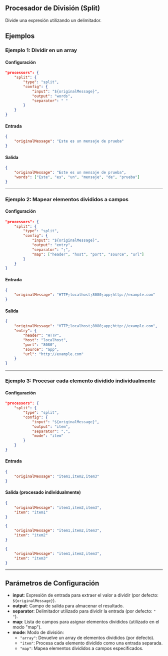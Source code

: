 ## Procesador de División (Split)

Divide una expresión utilizando un delimitador.

## Ejemplos

### Ejemplo 1: Dividir en un array
#### Configuración
```json
"processors": {
	"split": {
		"type": "split",
		"config": {
			"input": "${originalMessage}",
			"output": "words",
			"separator": " "
		}
	}
}
```

#### Entrada
```json
{
	"originalMessage": "Este es un mensaje de prueba"
}
```

#### Salida
```json
{
	"originalMessage": "Este es un mensaje de prueba",
	"words": ["Este", "es", "un", "mensaje", "de", "prueba"]
}
```

---

### Ejemplo 2: Mapear elementos divididos a campos
#### Configuración
```json
"processors": {
	"split": {
		"type": "split",
		"config": {
			"input": "${originalMessage}",
			"output": "entry",
			"separator": ";",
			"map": ["header", "host", "port", "source", "url"]
		}
	}
}
```

#### Entrada
```json
{
	"originalMessage": "HTTP;localhost;8080;app;http://example.com"
}
```

#### Salida
```json
{
	"originalMessage": "HTTP;localhost;8080;app;http://example.com",
	"entry": {
		"header": "HTTP",
		"host": "localhost",
		"port": "8080",
		"source": "app",
		"url": "http://example.com"
	}
}
```

---

### Ejemplo 3: Procesar cada elemento dividido individualmente
#### Configuración
```json
"processors": {
	"split": {
		"type": "split",
		"config": {
			"input": "${originalMessage}",
			"output": "item",
			"separator": ",",
			"mode": "item"
		}
	}
}
```

#### Entrada
```json
{
	"originalMessage": "item1,item2,item3"
}
```

#### Salida (procesado individualmente)
```json
{
	"originalMessage": "item1,item2,item3",
	"item": "item1"
}
```
```json
{
	"originalMessage": "item1,item2,item3",
	"item": "item2"
}
```
```json
{
	"originalMessage": "item1,item2,item3",
	"item": "item3"
}
```

---

## Parámetros de Configuración
* **input**: Expresión de entrada para extraer el valor a dividir (por defecto: `${originalMessage}`).
* **output**: Campo de salida para almacenar el resultado.
* **separator**: Delimitador utilizado para dividir la entrada (por defecto: `" "`).
* **map**: Lista de campos para asignar elementos divididos (utilizado en el modo "map").
* **mode**: Modo de división:
  - `"array"`: Devuelve un array de elementos divididos (por defecto).
  - `"item"`: Procesa cada elemento dividido como una entrada separada.
  - `"map"`: Mapea elementos divididos a campos especificados.
